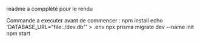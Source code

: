 readme a compplété pour le rendu

Commande a executer avant de commencer : 
npm install
echo 'DATABASE_URL="file:./dev.db"' > .env
npx prisma migrate dev --name init
npm start